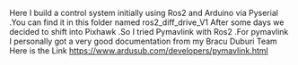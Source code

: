 Here I build a control system initially using Ros2 and Arduino via Pyserial .You can find it in this folder named ros2_diff_drive_V1
After some days we decided to shift into Pixhawk .So I tried Pymavlink with Ros2 .For pymavlink I personally got a very good documentation from my Bracu Duburi Team 
Here is the Link https://www.ardusub.com/developers/pymavlink.html
